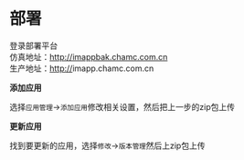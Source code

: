 # 部署

登录部署平台  
仿真地址：http://imappbak.chamc.com.cn  
生产地址：[http://](http://10.80.36.241:1443/accounts/sign_in#/login)imapp.chamc.com.cn

**添加应用**

选择`应用管理`-&gt;`添加应用`修改相关设置，然后把上一步的zip包上传

**更新应用**

找到要更新的应用，选择`修改`-&gt;`版本管理`然后上zip包上传


